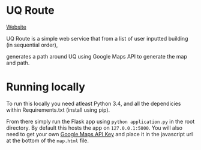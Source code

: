 # UQ Route

[Website](http://uqroute.com)

UQ Route is a simple web service that from a list of user inputted building (in sequential order),

generates a path around UQ using Google Maps API to generate the map and path.



# Running locally

To run this locally you need atleast Python 3.4, and all the dependicies within Requirements.txt (install using pip).

From there simply run the Flask app using `python application.py` in the root directory. By default this hosts
the app on `127.0.0.1:5000`. You will also need to get your own [Google Maps API Key](https://developers.google.com/maps/documentation/javascript/) and place it in the javascript url at the
bottom of the `map.html` file.

